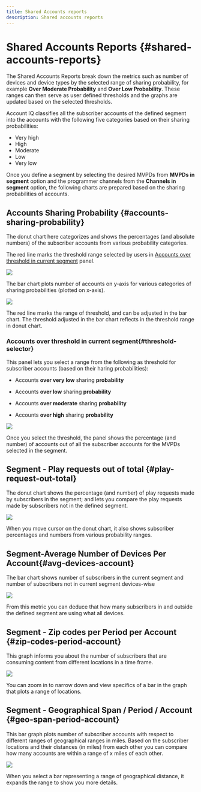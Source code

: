 ```yaml
---
title: Shared Accounts reports 
description: Shared accounts reports
---
```


# Shared Accounts Reports {#shared-accounts-reports}

The Shared Accounts Reports break down the metrics such as number of devices and device types by the selected range of sharing probability, for example **Over Moderate Probability** and **Over Low Probability**. These ranges can then serve as user defined thresholds and the graphs are updated based on the selected thresholds.

Account IQ classifies all the subscriber accounts of the defined segment into the accounts with the following five categories based on their sharing probabilities:

* Very high
* High
* Moderate
* Low
* Very low

Once you define a segment by selecting the desired MVPDs from **MVPDs in segment** option and the programmer channels from the **Channels in segment** option, the following charts are prepared based on the sharing probabilities of accounts.

## Accounts Sharing Probability {#accounts-sharing-probability}

The donut chart here categorizes and shows the percentages (and absolute numbers) of the subscriber accounts from various probability categories.

The red line marks the threshold range selected by users in [Accounts over threshold in current segment](#threshold-selector) panel.

![](assets/accounts-sharing-probability-pie.png)

The bar chart plots number of accounts on y-axis for various categories of sharing probabilities (plotted on x-axis).

![](assets/accounts-sharing-probability-bar.png)

The red line marks the range of threshold, and can be adjusted in the bar chart. The threshold adjusted in the bar chart reflects in the threshold range in donut chart.

<!--![](assets/shared-accounts-rep.gif)-->

### Accounts over threshold in current segment{#threshold-selector}

This panel lets you select a range from the following as threshold for subscriber accounts (based on their haring probabilities):

* Accounts **over very low** sharing **probability**

* Accounts **over low** sharing **probability**

* Accounts **over moderate** sharing **probability**

* Accounts **over high** sharing **probability**

![](assets/threshold-selector-shared-accounts.png)

Once you select the threshold, the panel shows the percentage (and number) of accounts out of all the subscriber accounts for the MVPDs selected in the segment.

## Segment - Play requests out of total {#play-request-out-total}

The donut chart shows the percentage (and number) of play requests made by subscribers in the segment; and lets you compare the play requests made by subscribers not in the defined segment.

![](assets/play-req-outof-total.png)

When you move cursor on the donut chart, it also shows subscriber percentages and numbers from various probability ranges.

<!--![](assets/play-request-total.gif)-->

## Segment-Average Number of Devices Per Account{#avg-devices-account}

The bar chart shows number of subscribers in the current segment and number of subscribers not in current segment devices-wise

![](assets/avg-devices-per-acc.png)

From this metric you can deduce that how many subscribers in and outside the defined segment are using what all devices.

## Segment - Zip codes per Period per Account {#zip-codes-period-account}

This graph informs you about the number of subscribers that are consuming content from different locations in a time frame.

![](assets/zip-period-account.png)

You can zoom in to narrow down and view specifics of a bar in the graph that plots a range of locations.

<!--![](assets/zip-code-period.gif)-->

## Segment - Geographical Span / Period / Account {#geo-span-period-account}

This bar graph plots number of subscriber accounts with respect to different ranges of geographical ranges in miles. Based on the subscriber locations and their distances (in miles) from each other you can compare how many accounts are within a range of x miles of each other.  

<!--Total number of users ...

How many accounts are within 99 miles of each other.....and how many are apart. 

Based on points on the map.-->

![](assets/geogr-span-account.png)

When you select a bar representing a range of geographical distance, it expands the range to show you more details.

<!--![](assets/geo-span-period-acc.gif)-->
